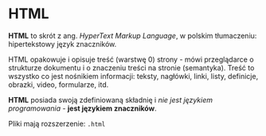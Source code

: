# HTML

**HTML** to skrót z ang. *HyperText Markup Language*, w polskim tłumaczeniu: hipertekstowy język znaczników.

HTML opakowuje i opisuje treść (warstwę 0) strony - mówi przeglądarce o strukturze dokumentu i o znaczeniu treści na stronie (semantyka). Treść to wszystko co jest nośnikiem informacji: teksty, nagłówki, linki, listy, definicje, obrazki, video, formularze, itd.

**HTML** posiada swoją zdefiniowaną składnię i *nie jest językiem programowania* - **jest językiem znaczników**.

Pliki mają rozszerzenie: `.html`